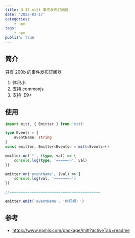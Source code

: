 ```yaml
---
title: 3-17 mitt 事件发布订阅器
date: '2022-03-17'
categories:
    - npm
tags:
    - npm
publish: true
---
```


## 简介

只有 200b 的事件发布订阅器

1. 体积小
2. 支持 commonjs
3. 支持 IE9+

## 使用

```ts
import mitt, { Emitter } from 'mitt'

type Events = {
    eventName: string
}
const emitter: Emitter<Events> = mitt<Events>()

emitter.on('*', (type, val) => {
    console.log(type, '======>', val)
})

emitter.on('eventName', (val) => {
    console.log(val, '=======>')
})

//=========================================

emitter.emit('eventName', '你好啊！')
```

## 参考

-   <a target="_blank" href="https://www.npmjs.com/package/mitt?activeTab=readme">https://www.npmjs.com/package/mitt?activeTab=readme</a>
